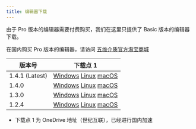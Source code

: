 ```yaml
---
title: 编辑器下载
---
```


由于 Pro 版本的编辑器需要付费购买，我们在这里只提供了 Basic 版本的编辑器下载。

在国内购买 Pro 版本的编辑器，请访问 [五维介质官方淘宝商城](https://item.taobao.com/item.htm?id=622045467110)

| 版本号 | 下载点 1 |
| --- | --- |
| 1.4.1 (Latest) | [Windows](https://yzweb-my.sharepoint.com/:u:/g/personal/bilibililty_bujigegroup_site/EYI6ufeJ_OBOp-TMbhDAEQ4BnEs_a3AJZ_BCf4TBYR29Xw?e=Yu4Ok3) [Linux](https://yzweb-my.sharepoint.com/:u:/g/personal/bilibililty_bujigegroup_site/EXrTejHeihNKuyvrO4c-x5kB2VtLFDgqgFyWPFsk4mrOGw?e=5sC7rF) [macOS](https://yzweb-my.sharepoint.com/:u:/g/personal/bilibililty_bujigegroup_site/EQrHvx8cetFHueH2TzCwj_8B46Yefp6EG9YrMHEDGeyokQ?e=DPmDac) |
| 1.4.0 | [Windows](https://yzweb-my.sharepoint.com/:u:/g/personal/bilibililty_bujigegroup_site/EQxAoEpNu8BOpnabz3OwSLYBLEvxzt0teoQXlFOBfK82Kg?e=GGbhrl) [Linux](https://yzweb-my.sharepoint.com/:u:/g/personal/bilibililty_bujigegroup_site/EfCwYhph_pZNqi0DanREGsABd41NUAnX38e8Md_SXo3yvA?e=1rscWP) [macOS](https://yzweb-my.sharepoint.com/:u:/g/personal/bilibililty_bujigegroup_site/ERHVyDTQNbpHqkHioWI1AwkBn71BoMwMpzu1mYZEo_UC4w?e=rjTsjs) |
| 1.3.0 | [Windows](https://yzweb-my.sharepoint.com/:u:/g/personal/bilibililty_bujigegroup_site/EUTBtAMBfvtIsu_lLj3BkzYBfKgm2Z7GAkGD-dqFy0hQ0w?e=Cdae8E) [Linux](https://yzweb-my.sharepoint.com/:u:/g/personal/bilibililty_bujigegroup_site/ETBqQhRBRXNEiQujxf4YKgsBnBVV2-J1xDv9l25reWW7yA?e=B75d5x) [macOS](https://yzweb-my.sharepoint.com/:u:/g/personal/bilibililty_bujigegroup_site/EbREEfNXLOpAgrKT-FGBKMQB_QPdczjxXKfxh58Yu5k-ww?e=JcypOj) |
| 1.2.4 | [Windows](https://yzweb-my.sharepoint.com/:u:/g/personal/bilibililty_bujigegroup_site/ESt-RN-Eo1xLo2jk4AoXXc8BAicZCI2wMw-neE-e2SV0lw?e=BZ6XgZ) [Linux](https://yzweb-my.sharepoint.com/:u:/g/personal/bilibililty_bujigegroup_site/EY0ViKwZtnpLsM_QP6ON1tABZI5KnkFEl3SjjvjTNlRcwg?e=5iJJmN) [macOS](https://yzweb-my.sharepoint.com/:u:/g/personal/bilibililty_bujigegroup_site/EfqxH5dPvIRPjEL6xDzOE0gBcTi9CEw7WcW73ndH0oBWOw?e=EAoWoE) |

  * 下载点 1 为 OneDrive 地址（世纪互联），已经进行国内加速